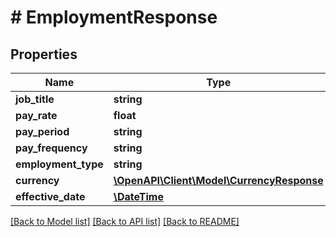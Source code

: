 # # EmploymentResponse

## Properties

Name | Type | Description | Notes
------------ | ------------- | ------------- | -------------
**job_title** | **string** |  |
**pay_rate** | **float** |  |
**pay_period** | **string** |  |
**pay_frequency** | **string** |  |
**employment_type** | **string** |  |
**currency** | [**\OpenAPI\Client\Model\CurrencyResponse**](CurrencyResponse.md) |  |
**effective_date** | [**\DateTime**](\DateTime.md) |  |

[[Back to Model list]](../../README.md#models) [[Back to API list]](../../README.md#endpoints) [[Back to README]](../../README.md)
